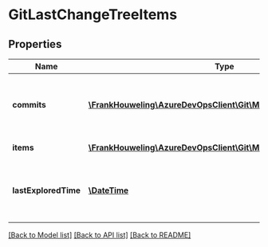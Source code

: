# GitLastChangeTreeItems

## Properties
Name | Type | Description | Notes
------------ | ------------- | ------------- | -------------
**commits** | [**\FrankHouweling\AzureDevOpsClient\Git\Model\GitCommitRef[]**](GitCommitRef.md) | The list of commits referenced by Items, if they were requested. | [optional] 
**items** | [**\FrankHouweling\AzureDevOpsClient\Git\Model\GitLastChangeItem[]**](GitLastChangeItem.md) | The last change of items. | [optional] 
**lastExploredTime** | [**\DateTime**](\DateTime.md) | The last explored time, in case the result is not comprehensive. Null otherwise. | [optional] 

[[Back to Model list]](../README.md#documentation-for-models) [[Back to API list]](../README.md#documentation-for-api-endpoints) [[Back to README]](../README.md)


